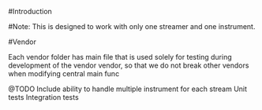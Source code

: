 #Introduction


#Note: This is designed to work with only one streamer and one instrument. 

#Vendor

Each vendor folder has main file that is used solely for testing during development of the vendor vendor, so that we do not break other vendors when modifying central main func

@TODO
Include ability to handle multiple instrument for each stream
Unit tests
Integration tests